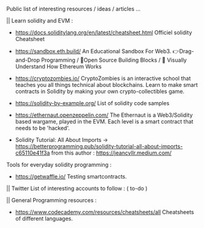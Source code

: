 Public list of interesting resources / ideas / articles ...

|| Learn solidity and EVM :

  - https://docs.soliditylang.org/en/latest/cheatsheet.html
  Officiel solidity Cheatsheet

  - https://sandbox.eth.build/
  An Educational Sandbox For Web3. 👉Drag-and-Drop Programming / 🧩Open Source Building Blocks / 🧐 Visually Understand How Ethereum Works

  - https://cryptozombies.io/
  CryptoZombies is an interactive school that teaches you all things technical about blockchains. Learn to make smart contracts in Solidity by making your own crypto-collectibles game.

  - https://solidity-by-example.org/
  List of solidity code samples

  - https://ethernaut.openzeppelin.com/ 
  The Ethernaut is a Web3/Solidity based wargame, played in the EVM. Each level is a smart contract that needs to be 'hacked'.

  - Solidity Tutorial: All About Imports
  -> https://betterprogramming.pub/solidity-tutorial-all-about-imports-c65110e41f3a from this author : https://jeancvllr.medium.com/

  Tools for everyday solidity programming :

  - https://getwaffle.io/
  Testing smartcontracts.

 || Twitter List of interesting accounts to follow :
  ( to-do )



 || General Programming resources :

  - https://www.codecademy.com/resources/cheatsheets/all
  Cheatsheets of different languages.
